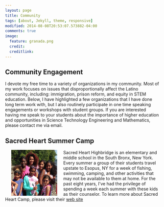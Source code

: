 ```yaml
---
layout: page
title: Community
tags: [about, Jekyll, theme, responsive]
modified: 2014-08-08T20:53:07.573882-04:00
comments: true
image:
  feature: granada.png
  credit: 
  creditlink: 
---
```


## Community Engagement

I devote my free time to a variety of organizations in my community. Most of my work focuses on issues that disproportionally affect the Latino community, including: immigration, prison reform, and equity in STEM education. Below, I have highlighted a few organizations that I have done long term work with, but I also routinely participate in one time speaking engagements or workshops with student groups. If you are interested having me speak to your students about the importance of higher education and opportunities in Science Technology Engineering and Mathematics, please contact me via email. 

## Sacred Heart Summer Camp

<img src="esopus.jpg" align="left" height="150" width="150" hspace="20" > Sacred Heart Highbridge is an elementary and middle school in the South Bronx, New York. Every summer a group of their students travel upstate to Esopus, NY for a week of fishing, swimming, camping, and other activities that may not be available to them at home. For the past eight years, I've had the privilege of spending a week each summer with these kids as their counselor. To learn more about Sacred Heart Camp, please visit their [web site](http://sacredheartsummercamp.org/)